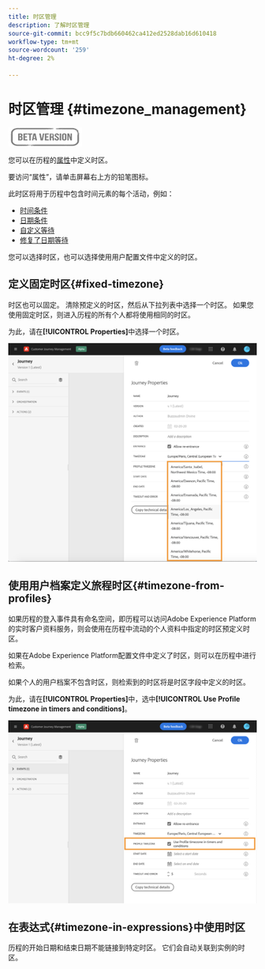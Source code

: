 ```yaml
---
title: 时区管理
description: 了解时区管理
source-git-commit: bcc9f5c7bdb660462ca412ed2528dab16d610418
workflow-type: tm+mt
source-wordcount: '259'
ht-degree: 2%

---
```


# 时区管理 {#timezone_management}

![](../assets/do-not-localize/badge.png)

您可以在历程的[属性](../building-journeys/journey-gs.md#change-properties)中定义时区。

要访问“属性”，请单击屏幕右上方的铅笔图标。

此时区将用于历程中包含时间元素的每个活动，例如：

* [时间条件](../building-journeys/condition-activity.md#time_condition)
* [日期条件](../building-journeys/condition-activity.md#date_condition)
* [自定义等待](../building-journeys/wait-activity.md#custom)
* [修复了日期等待](../building-journeys/wait-activity.md#fixed_date)

您可以选择时区，也可以选择使用用户配置文件中定义的时区。

## 定义固定时区{#fixed-timezone}

时区也可以固定。 清除预定义的时区，然后从下拉列表中选择一个时区。 如果您使用固定时区，则进入历程的所有个人都将使用相同的时区。

为此，请在&#x200B;**[!UICONTROL Properties]**&#x200B;中选择一个时区。

![](../assets/journey72.png)

## 使用用户档案定义旅程时区{#timezone-from-profiles}

如果历程的登入事件具有命名空间，即历程可以访问Adobe Experience Platform的实时客户资料服务，则会使用在历程中流动的个人资料中指定的时区预定义时区。

如果在Adobe Experience Platform配置文件中定义了时区，则可以在历程中进行检索。

如果个人的用户档案不包含时区，则检索到的时区将是时区字段中定义的时区。

为此，请在&#x200B;**[!UICONTROL Properties]**&#x200B;中，选中&#x200B;**[!UICONTROL Use Profile timezone in timers and conditions]**。

![](../assets/journey73.png)

## 在表达式{#timezone-in-expressions}中使用时区

历程的开始日期和结束日期不能链接到特定时区。 它们会自动关联到实例的时区。
